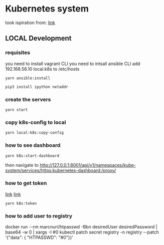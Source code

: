 # Kubernetes system

took ispiration from: [link](https://kubernetes.io/blog/2019/03/15/kubernetes-setup-using-ansible-and-vagrant/)

## LOCAL Development

### requisites

you need to install vagrant CLI
you need to intsall ansible CLI
add 192.168.56.10 local.k8s to /etc/hosts


```shell
yarn ansible:install

pip3 install ipython netaddr
```

### create the servers

```shell
yarn start
```

### copy k8s-config to local

```shell
yarn local:k8s:copy-config
```

### how to see dashboard

```shell
yarn k8s:start-dashboard
```

then navigate to http://127.0.0.1:8001/api/v1/namespaces/kube-system/services/https:kubernetes-dashboard:/proxy/

### how to get token

[link](https://github.com/kubernetes/dashboard/wiki/Creating-sample-user)
[link](https://github.com/kubernetes/dashboard/wiki/Access-control#login-view)

```shell
yarn k8s:token
```

### how to add user to registry
docker run --rm marcnuri/htpasswd -Bbn desiredUser desiredPassword | base64 -w 0 | xargs -I #0 kubectl patch secret registry -n registry --patch '{"data": { "HTPASSWD": "#0"}}'
